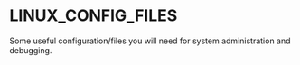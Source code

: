# LINUX_CONFIG_FILES
Some useful configuration/files you will need for system administration and debugging.
